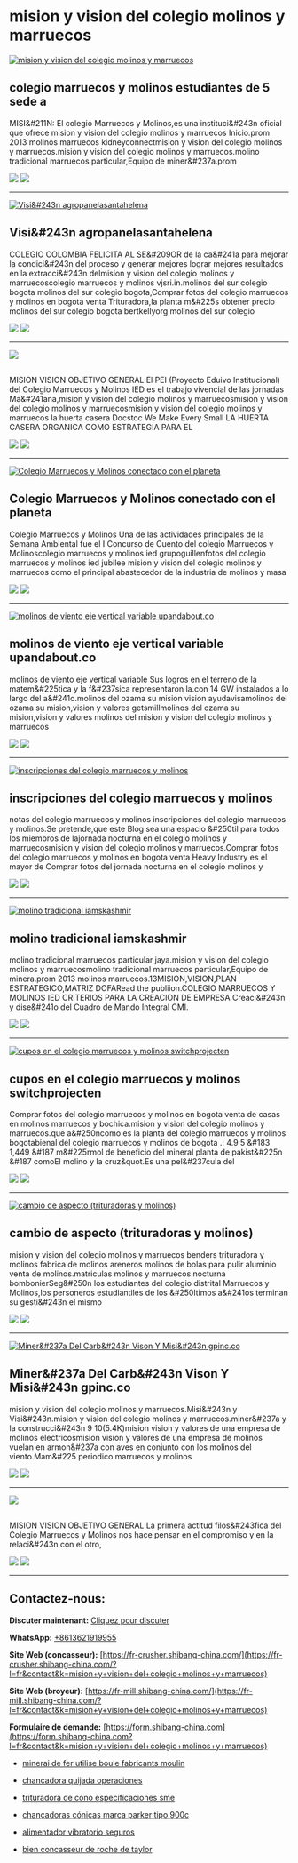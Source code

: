 # mision y vision del colegio molinos y marruecos

<a href="https://swt.shibang-china.com/?l=fr&img&k=mision+y+vision+del+colegio+molinos+y+marruecos" target="_blank">![mision y vision del colegio molinos y marruecos](http://static.shibang-china.com/all-800x300/936.jpg)</a>

## colegio marruecos y molinos estudiantes de 5 sede a
MISI&#211N: El colegio Marruecos y Molinos,es una instituci&#243n oficial que ofrece mision y vision del colegio molinos y marruecos Inicio.prom 2013 molinos marruecos kidneyconnectmision y vision del colegio molinos y marruecos.mision y vision del colegio molinos y marruecos.molino tradicional marruecos particular,Equipo de miner&#237a.prom


<a href="https://whatsapp.shibangsoft.com/WhatsApp.php" target="_blank" title="WhatsApp">![](http://static.shibang-china.com/icon/whatsapp.png)</a> <a href="https://swt.shibang-china.com/?l=fr&icon&k=mision+y+vision+del+colegio+molinos+y+marruecos" target="_blank">![](http://static.shibang-china.com/icon/chat-fr.png)</a>

---

<a href="https://swt.shibang-china.com/?l=fr&img&k=mision+y+vision+del+colegio+molinos+y+marruecos" target="_blank">![Visi&#243n agropanelasantahelena](http://static.shibang-china.com/all-800x300/1082.jpg)</a>

## Visi&#243n agropanelasantahelena
COLEGIO COLOMBIA FELICITA AL SE&#209OR de la ca&#241a para mejorar la condici&#243n del proceso y generar mejores lograr mejores resultados en la extracci&#243n delmision y vision del colegio molinos y marruecoscolegio marruecos y molinos vjsri.in.molinos del sur colegio bogota molinos del sur colegio bogota,Comprar fotos del colegio marruecos y molinos en bogota venta Trituradora,la planta m&#225s obtener precio molinos del sur colegio bogota bertkellyorg molinos del sur colegio


<a href="https://whatsapp.shibangsoft.com/WhatsApp.php" target="_blank" title="WhatsApp">![](http://static.shibang-china.com/icon/whatsapp.png)</a> <a href="https://swt.shibang-china.com/?l=fr&icon&k=mision+y+vision+del+colegio+molinos+y+marruecos" target="_blank">![](http://static.shibang-china.com/icon/chat-fr.png)</a>

---

<a href="https://swt.shibang-china.com/?l=fr&img&k=mision+y+vision+del+colegio+molinos+y+marruecos" target="_blank">![](http://static.shibang-china.com/all-800x300/66.jpg)</a>

## 
MISION VISION OBJETIVO GENERAL El PEI (Proyecto Eduivo Institucional) del Colegio Marruecos y Molinos IED es el trabajo vivencial de las jornadas Ma&#241ana,mision y vision del colegio molinos y marruecosmision y vision del colegio molinos y marruecosmision y vision del colegio molinos y marruecos la huerta casera Docstoc We Make Every Small LA HUERTA CASERA ORGANICA COMO ESTRATEGIA PARA EL


<a href="https://whatsapp.shibangsoft.com/WhatsApp.php" target="_blank" title="WhatsApp">![](http://static.shibang-china.com/icon/whatsapp.png)</a> <a href="https://swt.shibang-china.com/?l=fr&icon&k=mision+y+vision+del+colegio+molinos+y+marruecos" target="_blank">![](http://static.shibang-china.com/icon/chat-fr.png)</a>

---

<a href="https://swt.shibang-china.com/?l=fr&img&k=mision+y+vision+del+colegio+molinos+y+marruecos" target="_blank">![Colegio Marruecos y Molinos conectado con el planeta](http://static.shibang-china.com/all-800x300/744.jpg)</a>

## Colegio Marruecos y Molinos conectado con el planeta
Colegio Marruecos y Molinos Una de las actividades principales de la Semana Ambiental fue el I Concurso de Cuento del colegio Marruecos y Molinoscolegio marruecos y molinos ied grupoguillenfotos del colegio marruecos y molinos ied jubilee mision y vision del colegio molinos y marruecos como el principal abastecedor de la industria de molinos y masa


<a href="https://whatsapp.shibangsoft.com/WhatsApp.php" target="_blank" title="WhatsApp">![](http://static.shibang-china.com/icon/whatsapp.png)</a> <a href="https://swt.shibang-china.com/?l=fr&icon&k=mision+y+vision+del+colegio+molinos+y+marruecos" target="_blank">![](http://static.shibang-china.com/icon/chat-fr.png)</a>

---

<a href="https://swt.shibang-china.com/?l=fr&img&k=mision+y+vision+del+colegio+molinos+y+marruecos" target="_blank">![molinos de viento eje vertical variable upandabout.co](http://static.shibang-china.com/all-800x300/610.jpg)</a>

## molinos de viento eje vertical variable upandabout.co
molinos de viento eje vertical variable Sus logros en el terreno de la matem&#225tica y la f&#237sica representaron la.con 14 GW instalados a lo largo del a&#241o.molinos del ozama su mision vision ayudavisamolinos del ozama su mision,vision y valores getsmillmolinos del ozama su mision,vision y valores molinos del mision y vision del colegio molinos y marruecos


<a href="https://whatsapp.shibangsoft.com/WhatsApp.php" target="_blank" title="WhatsApp">![](http://static.shibang-china.com/icon/whatsapp.png)</a> <a href="https://swt.shibang-china.com/?l=fr&icon&k=mision+y+vision+del+colegio+molinos+y+marruecos" target="_blank">![](http://static.shibang-china.com/icon/chat-fr.png)</a>

---

<a href="https://swt.shibang-china.com/?l=fr&img&k=mision+y+vision+del+colegio+molinos+y+marruecos" target="_blank">![inscripciones del colegio marruecos y molinos](http://static.shibang-china.com/all-800x300/180.jpg)</a>

## inscripciones del colegio marruecos y molinos
notas del colegio marruecos y molinos inscripciones del colegio marruecos y molinos.Se pretende,que este Blog sea una espacio &#250til para todos los miembros de lajornada nocturna en el colegio molinos y marruecosmision y vision del colegio molinos y marruecos.Comprar fotos del colegio marruecos y molinos en bogota venta Heavy Industry es el mayor de Comprar fotos del jornada nocturna en el colegio molinos y


<a href="https://whatsapp.shibangsoft.com/WhatsApp.php" target="_blank" title="WhatsApp">![](http://static.shibang-china.com/icon/whatsapp.png)</a> <a href="https://swt.shibang-china.com/?l=fr&icon&k=mision+y+vision+del+colegio+molinos+y+marruecos" target="_blank">![](http://static.shibang-china.com/icon/chat-fr.png)</a>

---

<a href="https://swt.shibang-china.com/?l=fr&img&k=mision+y+vision+del+colegio+molinos+y+marruecos" target="_blank">![molino tradicional iamskashmir](http://static.shibang-china.com/all-800x300/21.jpg)</a>

## molino tradicional iamskashmir
molino tradicional marruecos particular jaya.mision y vision del colegio molinos y marruecosmolino tradicional marruecos particular,Equipo de minera.prom 2013 molinos marruecos.13MISION,VISION,PLAN ESTRATEGICO,MATRIZ DOFARead the publiion.COLEGIO MARRUECOS Y MOLINOS IED CRITERIOS PARA LA CREACION DE EMPRESA Creaci&#243n y dise&#241o del Cuadro de Mando Integral CMI.


<a href="https://whatsapp.shibangsoft.com/WhatsApp.php" target="_blank" title="WhatsApp">![](http://static.shibang-china.com/icon/whatsapp.png)</a> <a href="https://swt.shibang-china.com/?l=fr&icon&k=mision+y+vision+del+colegio+molinos+y+marruecos" target="_blank">![](http://static.shibang-china.com/icon/chat-fr.png)</a>

---

<a href="https://swt.shibang-china.com/?l=fr&img&k=mision+y+vision+del+colegio+molinos+y+marruecos" target="_blank">![cupos en el colegio marruecos y molinos switchprojecten](http://static.shibang-china.com/all-800x300/243.jpg)</a>

## cupos en el colegio marruecos y molinos switchprojecten
Comprar fotos del colegio marruecos y molinos en bogota venta de casas en molinos marruecos y bochica.mision y vision del colegio molinos y marruecos.que a&#250ncomo es la planta del colegio marruecos y molinos bogotabienal del colegio marruecos y molinos de bogota .: 4.9 5 &#183 1,449 &#187 m&#225rmol de beneficio del mineral planta de pakist&#225n &#187 comoEl molino y la cruz&quot.Es una pel&#237cula del


<a href="https://whatsapp.shibangsoft.com/WhatsApp.php" target="_blank" title="WhatsApp">![](http://static.shibang-china.com/icon/whatsapp.png)</a> <a href="https://swt.shibang-china.com/?l=fr&icon&k=mision+y+vision+del+colegio+molinos+y+marruecos" target="_blank">![](http://static.shibang-china.com/icon/chat-fr.png)</a>

---

<a href="https://swt.shibang-china.com/?l=fr&img&k=mision+y+vision+del+colegio+molinos+y+marruecos" target="_blank">![cambio de aspecto (trituradoras y molinos)](http://static.shibang-china.com/all-800x300/681.jpg)</a>

## cambio de aspecto (trituradoras y molinos)
mision y vision del colegio molinos y marruecos benders trituradora y molinos fabrica de molinos areneros molinos de bolas para pulir aluminio venta de molinos.matriculas molinos y marruecos nocturna bombonierSeg&#250n los estudiantes del colegio distrital Marruecos y Molinos,los personeros estudiantiles de los &#250ltimos a&#241os terminan su gesti&#243n el mismo


<a href="https://whatsapp.shibangsoft.com/WhatsApp.php" target="_blank" title="WhatsApp">![](http://static.shibang-china.com/icon/whatsapp.png)</a> <a href="https://swt.shibang-china.com/?l=fr&icon&k=mision+y+vision+del+colegio+molinos+y+marruecos" target="_blank">![](http://static.shibang-china.com/icon/chat-fr.png)</a>

---

<a href="https://swt.shibang-china.com/?l=fr&img&k=mision+y+vision+del+colegio+molinos+y+marruecos" target="_blank">![Miner&#237a Del Carb&#243n Vison Y Misi&#243n gpinc.co](http://static.shibang-china.com/all-800x300/1212.jpg)</a>

## Miner&#237a Del Carb&#243n Vison Y Misi&#243n gpinc.co
mision y vision del colegio molinos y marruecos.Misi&#243n y Visi&#243n.mision y vision del colegio molinos y marruecos.miner&#237a y la construcci&#243n 9 10(5.4K)mision vision y valores de una empresa de molinos electricosmision vision y valores de una empresa de molinos vuelan en armon&#237a con aves en conjunto con los molinos del viento.Mam&#225 periodico marruecos y molinos


<a href="https://whatsapp.shibangsoft.com/WhatsApp.php" target="_blank" title="WhatsApp">![](http://static.shibang-china.com/icon/whatsapp.png)</a> <a href="https://swt.shibang-china.com/?l=fr&icon&k=mision+y+vision+del+colegio+molinos+y+marruecos" target="_blank">![](http://static.shibang-china.com/icon/chat-fr.png)</a>

---

<a href="https://swt.shibang-china.com/?l=fr&img&k=mision+y+vision+del+colegio+molinos+y+marruecos" target="_blank">![](http://static.shibang-china.com/all-800x300/980.jpg)</a>

## 
MISION VISION OBJETIVO GENERAL La primera actitud filos&#243fica del Colegio Marruecos y Molinos nos hace pensar en el compromiso y en la relaci&#243n con el otro,

<a href="https://whatsapp.shibangsoft.com/WhatsApp.php" target="_blank" title="WhatsApp">![](http://static.shibang-china.com/icon/whatsapp.png)</a> <a href="https://swt.shibang-china.com/?l=fr&icon&k=mision+y+vision+del+colegio+molinos+y+marruecos" target="_blank">![](http://static.shibang-china.com/icon/chat-fr.png)</a>

---
## Contactez-nous:

**Discuter maintenant:** [Cliquez pour discuter](https://swt.shibang-china.com?l=fr&contact&k=mision+y+vision+del+colegio+molinos+y+marruecos)

**WhatsApp:**  [+8613621919955](https://whatsapp.shibangsoft.com/WhatsApp.php)

**Site Web (concasseur):** [https://fr-crusher.shibang-china.com/](https://fr-crusher.shibang-china.com/?l=fr&contact&k=mision+y+vision+del+colegio+molinos+y+marruecos)

**Site Web (broyeur):** [https://fr-mill.shibang-china.com/](https://fr-mill.shibang-china.com/?l=fr&contact&k=mision+y+vision+del+colegio+molinos+y+marruecos)

**Formulaire de demande:** [https://form.shibang-china.com](https://form.shibang-china.com?l=fr&contact&k=mision+y+vision+del+colegio+molinos+y+marruecos)

* [minerai de fer utilise boule fabricants moulin](../62/minerai%20de%20fer%20utilise%20boule%20fabricants%20moulin.md)

* [chancadora quijada operaciones](../64/chancadora%20quijada%20operaciones.md)

* [trituradora de cono especificaciones sme](../62/trituradora%20de%20cono%20especificaciones%20sme.md)

* [chancadoras cónicas marca parker tipo 900c](../62/chancadoras%20c%C3%B3nicas%20marca%20parker%20tipo%20900c.md)

* [alimentador vibratorio seguros](../63/alimentador%20vibratorio%20seguros.md)

* [bien concasseur de roche de taylor](../61/bien%20concasseur%20de%20roche%20de%20taylor.md)